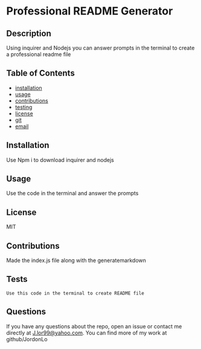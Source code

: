 # Professional README Generator
  ## Description
  Using inquirer and Nodejs you can answer prompts in the terminal to create a professional readme file
  
  
  ## Table of Contents
  * [installation](#installation)
  * [usage](#usage)
  * [contributions](#contributions)
  * [testing](#testing)
  * [license](#license)
  * [git](#git)
  * [email](#email)
  
  ## Installation
  Use Npm i to download inquirer and nodejs
  
  ## Usage
  Use the code in the terminal and answer the prompts
  ## License
  MIT
  ## Contributions
  Made the index.js file along with the generatemarkdown
  ## Tests
    Use this code in the terminal to create README file
  
  ## Questions
  If you have any questions about the repo, open an issue or contact me directly at J.lor99@yahoo.com. You can find more of my work at github/JordonLo
